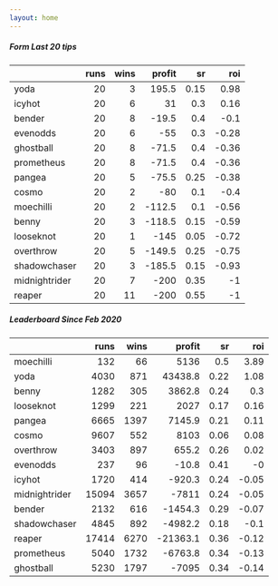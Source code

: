 ```yaml
---   
layout: home   
---   
```



##### Form Last 20 tips   

|               |   runs |   wins |   profit |   sr |   roi |
|:--------------|-------:|-------:|---------:|-----:|------:|
| yoda          |     20 |      3 |    195.5 | 0.15 |  0.98 |
| icyhot        |     20 |      6 |     31   | 0.3  |  0.16 |
| bender        |     20 |      8 |    -19.5 | 0.4  | -0.1  |
| evenodds      |     20 |      6 |    -55   | 0.3  | -0.28 |
| ghostball     |     20 |      8 |    -71.5 | 0.4  | -0.36 |
| prometheus    |     20 |      8 |    -71.5 | 0.4  | -0.36 |
| pangea        |     20 |      5 |    -75.5 | 0.25 | -0.38 |
| cosmo         |     20 |      2 |    -80   | 0.1  | -0.4  |
| moechilli     |     20 |      2 |   -112.5 | 0.1  | -0.56 |
| benny         |     20 |      3 |   -118.5 | 0.15 | -0.59 |
| looseknot     |     20 |      1 |   -145   | 0.05 | -0.72 |
| overthrow     |     20 |      5 |   -149.5 | 0.25 | -0.75 |
| shadowchaser  |     20 |      3 |   -185.5 | 0.15 | -0.93 |
| midnightrider |     20 |      7 |   -200   | 0.35 | -1    |
| reaper        |     20 |     11 |   -200   | 0.55 | -1    |

##### Leaderboard Since Feb 2020   

|               |   runs |   wins |   profit |   sr |   roi |
|:--------------|-------:|-------:|---------:|-----:|------:|
| moechilli     |    132 |     66 |   5136   | 0.5  |  3.89 |
| yoda          |   4030 |    871 |  43438.8 | 0.22 |  1.08 |
| benny         |   1282 |    305 |   3862.8 | 0.24 |  0.3  |
| looseknot     |   1299 |    221 |   2027   | 0.17 |  0.16 |
| pangea        |   6665 |   1397 |   7145.9 | 0.21 |  0.11 |
| cosmo         |   9607 |    552 |   8103   | 0.06 |  0.08 |
| overthrow     |   3403 |    897 |    655.2 | 0.26 |  0.02 |
| evenodds      |    237 |     96 |    -10.8 | 0.41 | -0    |
| icyhot        |   1720 |    414 |   -920.3 | 0.24 | -0.05 |
| midnightrider |  15094 |   3657 |  -7811   | 0.24 | -0.05 |
| bender        |   2132 |    616 |  -1454.3 | 0.29 | -0.07 |
| shadowchaser  |   4845 |    892 |  -4982.2 | 0.18 | -0.1  |
| reaper        |  17414 |   6270 | -21363.1 | 0.36 | -0.12 |
| prometheus    |   5040 |   1732 |  -6763.8 | 0.34 | -0.13 |
| ghostball     |   5230 |   1797 |  -7095   | 0.34 | -0.14 |